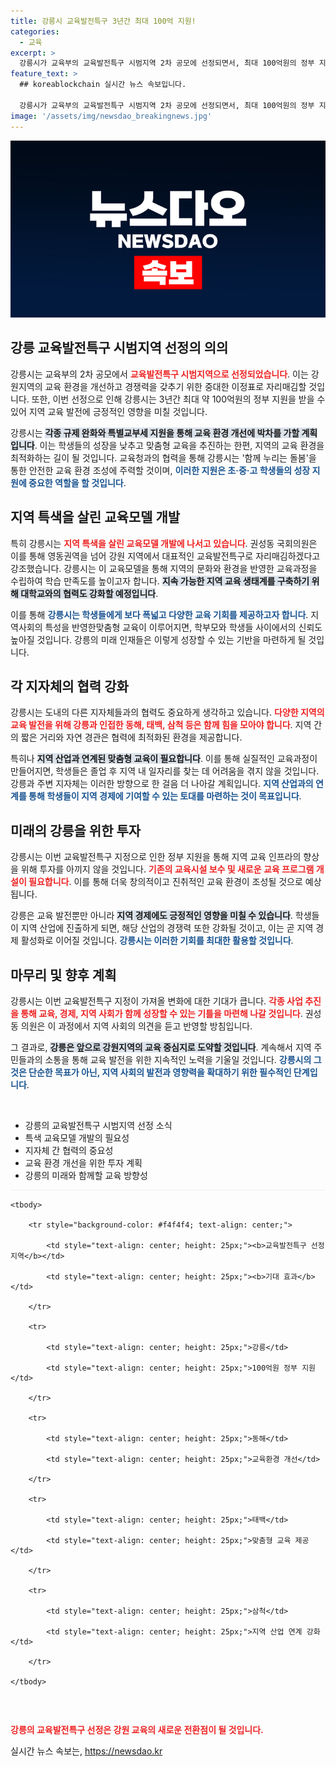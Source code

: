 ```yaml
---
title: 강릉시 교육발전특구 3년간 최대 100억 지원!
categories:
  - 교육
excerpt: >
  강릉시가 교육부의 교육발전특구 시범지역 2차 공모에 선정되면서, 최대 100억원의 정부 지원을 기대하게 됐습니다. 지역 특색을 살린 맞춤형 교육 모델로 강원 제일의 교육도시로 도약할 기회!
feature_text: >
  ## koreablockchain 실시간 뉴스 속보입니다.

  강릉시가 교육부의 교육발전특구 시범지역 2차 공모에 선정되면서, 최대 100억원의 정부 지원을 기대하게 됐습니다. 지역 특색을 살린 맞춤형 교육 모델로 강원 제일의 교육도시로 도약할 기회!
image: '/assets/img/newsdao_breakingnews.jpg'
---
```


<p><img src="/assets/img/newsdao_breakingnews.jpg" alt="koreablockchain 속보" /></p>

<h2 data-ke-size="size26">강릉 교육발전특구 시범지역 선정의 의의</h2> 

<p data-ke-size="size16">강릉시는 교육부의 2차 공모에서 <b><span style="color: #ee2323;">교육발전특구 시범지역으로 선정되었습니다</span></b>. 이는 강원지역의 교육 환경을 개선하고 경쟁력을 갖추기 위한 중대한 이정표로 자리매김할 것입니다. 또한, 이번 선정으로 인해 강릉시는 3년간 최대 약 100억원의 정부 지원을 받을 수 있어 지역 교육 발전에 긍정적인 영향을 미칠 것입니다.</p> 

<p data-ke-size="size16">강릉시는 <b><span style="background-color: #21538527;">각종 규제 완화와 특별교부세 지원을 통해 교육 환경 개선에 박차를 가할 계획입니다</span></b>. 이는 학생들의 성장을 낮추고 맞춤형 교육을 추진하는 한편, 지역의 교육 환경을 최적화하는 길이 될 것입니다. 교육청과의 협력을 통해 강릉시는 '함께 누리는 돌봄'을 통한 안전한 교육 환경 조성에 주력할 것이며, <b><span style="color: #1a5490;">이러한 지원은 초·중·고 학생들의 성장 지원에 중요한 역할을 할 것입니다</span></b>.</p> 

<h2 data-ke-size="size26">지역 특색을 살린 교육모델 개발</h2>

<p data-ke-size="size16">특히 강릉시는 <b><span style="color: #ee2323;">지역 특색을 살린 교육모델 개발에 나서고 있습니다</span></b>. 권성동 국회의원은 이를 통해 영동권역을 넘어 강원 지역에서 대표적인 교육발전특구로 자리매김하겠다고 강조했습니다. 강릉시는 이 교육모델을 통해 지역의 문화와 환경을 반영한 교육과정을 수립하여 학습 만족도를 높이고자 합니다. <b><span style="background-color: #21538527;">지속 가능한 지역 교육 생태계를 구축하기 위해 대학교와의 협력도 강화할 예정입니다</span></b>.</p>

<p data-ke-size="size16">이를 통해 <b><span style="color: #1a5490;">강릉시는 학생들에게 보다 폭넓고 다양한 교육 기회를 제공하고자 합니다</span></b>. 지역사회의 특성을 반영한맞춤형 교육이 이루어지면, 학부모와 학생들 사이에서의 신뢰도 높아질 것입니다. 강릉의 미래 인재들은 이렇게 성장할 수 있는 기반을 마련하게 될 것입니다.</p>

<h2 data-ke-size="size26">각 지자체의 협력 강화</h2>

<p data-ke-size="size16">강릉시는 도내의 다른 지자체들과의 협력도 중요하게 생각하고 있습니다. <b><span style="color: #ee2323;">다양한 지역의 교육 발전을 위해 강릉과 인접한 동해, 태백, 삼척 등은 함께 힘을 모아야 합니다</span></b>. 지역 간의 짧은 거리와 자연 경관은 협력에 최적화된 환경을 제공합니다.</p>

<p data-ke-size="size16">특히나 <b><span style="background-color: #21538527;">지역 산업과 연계된 맞춤형 교육이 필요합니다</span></b>. 이를 통해 실질적인 교육과정이 만들어지면, 학생들은 졸업 후 지역 내 일자리를 찾는 데 어려움을 겪지 않을 것입니다. 강릉과 주변 지자체는 이러한 방향으로 한 걸음 더 나아갈 계획입니다. <b><span style="color: #1a5490;">지역 산업과의 연계를 통해 학생들이 지역 경제에 기여할 수 있는 토대를 마련하는 것이 목표입니다</span></b>.</p>

<h2 data-ke-size="size26">미래의 강릉을 위한 투자</h2>

<p data-ke-size="size16">강릉시는 이번 교육발전특구 지정으로 인한 정부 지원을 통해 지역 교육 인프라의 향상을 위해 투자를 아끼지 않을 것입니다. <b><span style="color: #ee2323;">기존의 교육시설 보수 및 새로운 교육 프로그램 개설이 필요합니다</span></b>. 이를 통해 더욱 창의적이고 진취적인 교육 환경이 조성될 것으로 예상됩니다.</p>

<p data-ke-size="size16">강릉은 교육 발전뿐만 아니라 <b><span style="background-color: #21538527;">지역 경제에도 긍정적인 영향을 미칠 수 있습니다</span></b>. 학생들이 지역 산업에 진출하게 되면, 해당 산업의 경쟁력 또한 강화될 것이고, 이는 곧 지역 경제 활성화로 이어질 것입니다. <b><span style="color: #1a5490;">강릉시는 이러한 기회를 최대한 활용할 것입니다</span></b>.</p>

<h2 data-ke-size="size26">마무리 및 향후 계획</h2>

<p data-ke-size="size16">강릉시는 이번 교육발전특구 지정이 가져올 변화에 대한 기대가 큽니다. <b><span style="color: #ee2323;">각종 사업 추진을 통해 교육, 경제, 지역 사회가 함께 성장할 수 있는 기틀을 마련해 나갈 것입니다</span></b>. 권성동 의원은 이 과정에서 지역 사회의 의견을 듣고 반영할 방침입니다.</p>

<p data-ke-size="size16">그 결과로, <b><span style="background-color: #21538527;">강릉은 앞으로 강원지역의 교육 중심지로 도약할 것입니다</span></b>. 계속해서 지역 주민들과의 소통을 통해 교육 발전을 위한 지속적인 노력을 기울일 것입니다. <b><span style="color: #1a5490;">강릉시의 그것은 단순한 목표가 아닌, 지역 사회의 발전과 영향력을 확대하기 위한 필수적인 단계입니다</span></b>.</p> 

<p data-ke-size="size16">&nbsp;</p> 

<ul>
    <li>강릉의 교육발전특구 시범지역 선정 소식</li>
    <li>특색 교육모델 개발의 필요성</li>
    <li>지자체 간 협력의 중요성</li>
    <li>교육 환경 개선을 위한 투자 계획</li>
    <li>강릉의 미래와 함께할 교육 방향성</li>
</ul>

<hr style="border:0; height:1px; background-color:#eee;"/> 

<table style="border-collapse: collapse; width: 100%;">

    <tbody>

        <tr style="background-color: #f4f4f4; text-align: center;">

            <td style="text-align: center; height: 25px;"><b>교육발전특구 선정 지역</b></td>

            <td style="text-align: center; height: 25px;"><b>기대 효과</b></td>

        </tr>

        <tr>

            <td style="text-align: center; height: 25px;">강릉</td>

            <td style="text-align: center; height: 25px;">100억원 정부 지원</td>

        </tr>

        <tr>

            <td style="text-align: center; height: 25px;">동해</td>

            <td style="text-align: center; height: 25px;">교육환경 개선</td>

        </tr>

        <tr>

            <td style="text-align: center; height: 25px;">태백</td>

            <td style="text-align: center; height: 25px;">맞춤형 교육 제공</td>

        </tr>

        <tr>

            <td style="text-align: center; height: 25px;">삼척</td>

            <td style="text-align: center; height: 25px;">지역 산업 연계 강화</td>

        </tr>

    </tbody>

</table> 

<p data-ke-size="size16">&nbsp;</p> 

<p><b><span style="color: #ee2323;">강릉의 교육발전특구 선정은 강원 교육의 새로운 전환점이 될 것입니다.</span></b></p>
실시간 뉴스 속보는, <a href="https://newsdao.kr" rel="dofollow">https://newsdao.kr</a>


